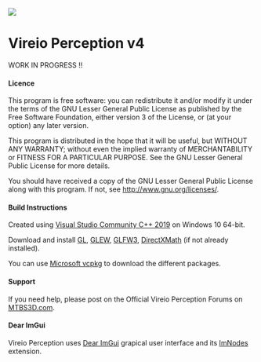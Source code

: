![](https://github.com/cybereality/Perception/raw/master/Perception_v3/Release/Perception/img/logo.bmp)

# Vireio Perception v4

WORK IN PROGRESS !!

#### Licence

This program is free software: you can redistribute it and/or modify
it under the terms of the GNU Lesser General Public License as published by
the Free Software Foundation, either version 3 of the License, or
(at your option) any later version.

This program is distributed in the hope that it will be useful,
but WITHOUT ANY WARRANTY; without even the implied warranty of
MERCHANTABILITY or FITNESS FOR A PARTICULAR PURPOSE.  See the
GNU Lesser General Public License for more details.

You should have received a copy of the GNU Lesser General Public License
along with this program.  If not, see <http://www.gnu.org/licenses/>.


#### Build Instructions

Created using [Visual Studio Community C++ 2019](https://visualstudio.microsoft.com/downloads/ "Microsoft") on Windows 10 64-bit.  

Download and install [GL](https://www.khronos.org/opengl/wiki/Getting_Started#Downloading_OpenGL), [GLEW](https://github.com/nigels-com/glew), [GLFW3](https://www.glfw.org/download.html), [DirectXMath](https://github.com/microsoft/DirectXMath) (if not already installed).

You can use [Microsoft vcpkg](https://github.com/Microsoft/vcpkg) to download the different packages. 

#### Support

If you need help, please post on the Official Vireio Perception Forums on [MTBS3D.com](https://www.mtbs3d.com/phpBB/viewforum.php?f=149 "MEANT-TO-BE-SEEN").


#### Dear ImGui

Vireio Perception uses [Dear ImGui](https://github.com/ocornut/imgui) grapical user interface and its [ImNodes](https://github.com/rokups/ImNodes/blob/master/ImNodes.h) extension.

